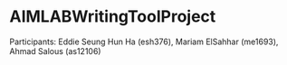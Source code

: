 # AIMLABWritingToolProject
Participants: Eddie Seung Hun Ha (esh376), Mariam ElSahhar (me1693), Ahmad Salous (as12106)
